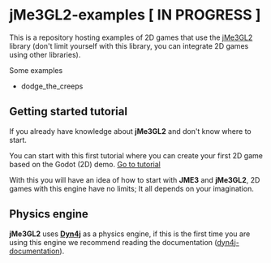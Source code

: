 # jMe3GL2-examples [ IN PROGRESS ]

This is a repository hosting examples of 2D games that use the [jMe3GL2](https://github.com/JNightRide/jMe3GL2) library (don't limit yourself with this library, you can integrate 2D games using other libraries).

Some examples
- dodge_the_creeps

## Getting started tutorial

If you already have knowledge about **jMe3GL2** and don't know where to start.

You can start with this first tutorial where you can create your first 2D game based on the Godot (2D) demo.
[Go to tutorial](https://github.com/JNightRide/jMe3GL2-examples/wiki)

With this you will have an idea of ​​how to start with **JME3** and **jMe3GL2**, 2D games with this engine have no limits; It all depends on your imagination.

## Physics engine

**jMe3GL2** uses [**Dyn4j**](https://dyn4j.org/) as a physics engine, if this is the first time you are using this engine we recommend reading the documentation ([dyn4j-documentation](https://dyn4j.org/pages/getting-started)).
